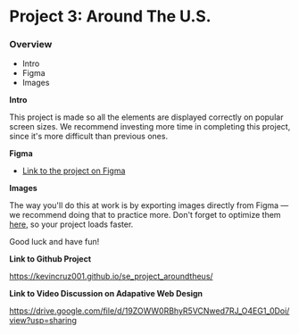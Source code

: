 # Project 3: Around The U.S.

### Overview

- Intro
- Figma
- Images

**Intro**

This project is made so all the elements are displayed correctly on popular screen sizes. We recommend investing more time in completing this project, since it's more difficult than previous ones.

**Figma**

- [Link to the project on Figma](https://www.figma.com/file/ii4xxsJ0ghevUOcssTlHZv/Sprint-3%3A-Around-the-US?node-id=0%3A1)

**Images**

The way you'll do this at work is by exporting images directly from Figma — we recommend doing that to practice more. Don't forget to optimize them [here](https://tinypng.com/), so your project loads faster.

Good luck and have fun!

**Link to Github Project**

https://kevincruz001.github.io/se_project_aroundtheus/

**Link to Video Discussion on Adapative Web Design**

https://drive.google.com/file/d/19ZOWW0RBhyR5VCNwed7RJ_O4EG1_0Doi/view?usp=sharing
